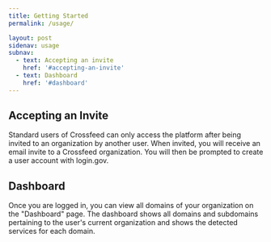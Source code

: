 ```yaml
---
title: Getting Started
permalink: /usage/

layout: post
sidenav: usage
subnav:
  - text: Accepting an invite
    href: '#accepting-an-invite'
  - text: Dashboard
    href: '#dashboard'
---
```


## Accepting an Invite

Standard users of Crossfeed can only access the platform after being invited to
an organization by another user. When invited, you will receive an email invite
to a Crossfeed organization. You will then be prompted to create a user account
with login.gov.

## Dashboard

Once you are logged in, you can view all domains of your organization on the
"Dashboard" page. The dashboard shows all domains and subdomains pertaining
to the user's current organization and shows the detected services for each domain.
